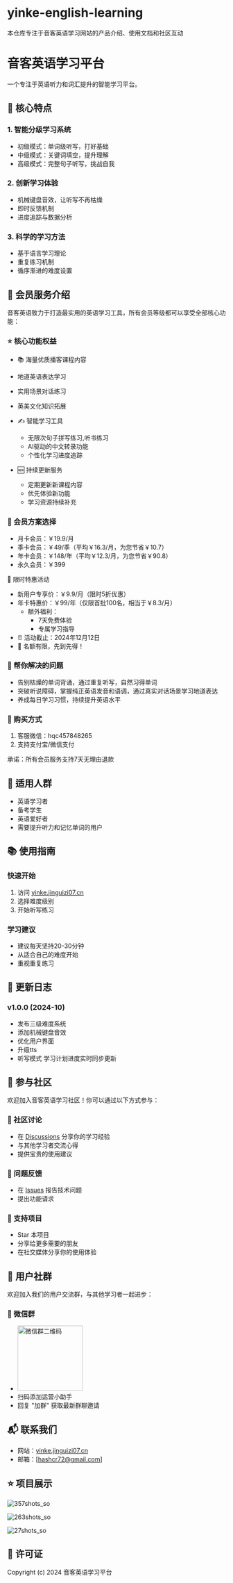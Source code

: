 # yinke-english-learning
本仓库专注于音客英语学习网站的产品介绍、使用文档和社区互动

# 音客英语学习平台

一个专注于英语听力和词汇提升的智能学习平台。

## 🌟 核心特点

### 1. 智能分级学习系统
- 初级模式：单词级听写，打好基础
- 中级模式：关键词填空，提升理解
- 高级模式：完整句子听写，挑战自我

### 2. 创新学习体验
- 机械键盘音效，让听写不再枯燥
- 即时反馈机制
- 进度追踪与数据分析

### 3. 科学的学习方法
- 基于语言学习理论
- 重复练习机制
- 循序渐进的难度设置

## 👑 会员服务介绍

音客英语致力于打造最实用的英语学习工具，所有会员等级都可以享受全部核心功能：

### ⭐️ 核心功能权益
  - 📚 海量优质播客课程内容
  - 地道英语表达学习
  - 实用场景对话练习
  - 英美文化知识拓展
  
- ✍️ 智能学习工具
  - 无限次句子拼写练习,听书练习
  - AI驱动的中文转录功能
  - 个性化学习进度追踪
  
- 🆕 持续更新服务
  - 定期更新新课程内容
  - 优先体验新功能
  - 学习资源持续补充

### 💫 会员方案选择
- 月卡会员：￥19.9/月
- 季卡会员：￥49/季（平均￥16.3/月，为您节省￥10.7）
- 年卡会员：￥148/年（平均￥12.3/月，为您节省￥90.8）
- 永久会员：￥399
  
🎁 限时特惠活动
- 新用户专享价：￥9.9/月（限时5折优惠）
- 年卡特惠价：￥99/年（仅限首批100名，相当于￥8.3/月）
     - 额外福利：
        - 7天免费体验
        - 专属学习指导
- ⏰ 活动截止：2024年12月12日
- 💝 名额有限，先到先得！

### 🎯 帮你解决的问题
- 告别枯燥的单词背诵，通过重复听写，自然习得单词
- 突破听说障碍，掌握纯正英语发音和语调，通过真实对话场景学习地道表达
- 养成每日学习习惯，持续提升英语水平

### 💝 购买方式
1. 客服微信：hqc457848265
2. 支持支付宝/微信支付

承诺：所有会员服务支持7天无理由退款

## 🎯 适用人群
- 英语学习者
- 备考学生
- 英语爱好者
- 需要提升听力和记忆单词的用户

## 📚 使用指南

### 快速开始
1. 访问 [yinke.jinguizi07.cn](https://yinke.jinguizi07.cn)
2. 选择难度级别
3. 开始听写练习

### 学习建议
- 建议每天坚持20-30分钟
- 从适合自己的难度开始
- 重视重复练习

## 🔄 更新日志

### v1.0.0 (2024-10)
- 发布三级难度系统
- 添加机械键盘音效
- 优化用户界面
- 升级tts
- 听写模式 学习计划进度实时同步更新

## 🤝 参与社区

欢迎加入音客英语学习社区！你可以通过以下方式参与：

### 💬 社区讨论
- 在 [Discussions](https://github.com/hashcr7/yinke-english-learning/discussions) 分享你的学习经验
- 与其他学习者交流心得
- 提供宝贵的使用建议

### 📝 问题反馈
- 在 [Issues](https://github.com/hashcr7/yinke-english-learning/issues) 报告技术问题
- 提出功能请求

### 🌟 支持项目
- Star 本项目
- 分享给更多需要的朋友
- 在社交媒体分享你的使用体验

## 👥 用户社群

欢迎加入我们的用户交流群，与其他学习者一起进步：

### 💬 微信群
- <img src="https://github.com/user-attachments/assets/83e77781-5ab6-4906-b47a-b90a4e26800f" width="150" height="150" alt="微信群二维码">
- 扫码添加运营小助手
- 回复 "加群" 获取最新群聊邀请

## 📬 联系我们

- 网站：[yinke.jinguizi07.cn](https://yinke.jinguizi07.cn)
- 邮箱：[hashcr72@gmail.com]

## ⭐ 项目展示

![357shots_so](https://github.com/user-attachments/assets/501dd230-74c3-49cd-86f5-b8ec78cf3b65)

![263shots_so](https://github.com/user-attachments/assets/e892016c-aaf6-43ee-9ba8-35573a9b0f82)

![27shots_so](https://github.com/user-attachments/assets/2176ec2f-046c-4d1d-92c9-ac255db316e1)


## 📜 许可证

Copyright (c) 2024 音客英语学习平台
